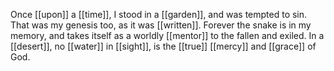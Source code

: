 Once [[upon]] a [[time]], I stood in a [[garden]], and was tempted to sin. That was my genesis too, as it was [[written]]. Forever the snake is in my memory, and takes itself as a worldly [[mentor]] to the fallen and exiled. In a [[desert]], no [[water]] in [[sight]], is the [[true]] [[mercy]] and [[grace]] of God.
